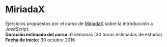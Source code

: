 # MiriadaX
Ejercicios propuestos por el curso de [MiriadaX](https://miriadax.net/web/introduccion-a-la-programacion-descubre-el-lenguaje-de-la-era-digital-2-edicion-/inicio?timestamp=) sobre la introducción a *JavaScript.*  
**Duración estimada del curso:** 6 semanas (30 horas estimadas de estudio)  
**Fecha de inicio:** 30 octubre 2016

